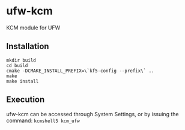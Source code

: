 # ufw-kcm
KCM module for UFW

Installation
------------
    mkdir build  
    cd build  
    cmake -DCMAKE_INSTALL_PREFIX=\`kf5-config --prefix\` ..  
    make  
    make install

Execution
---------
ufw-kcm can be accessed through System Settings, or by issuing the command:
`kcmshell5 kcm_ufw`
